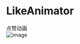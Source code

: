 # LikeAnimator
点赞动画</br>
![image](https://github.com/wangshouz/LikeAnimator/blob/master/ezgif-5-1e7f360057.gif)
